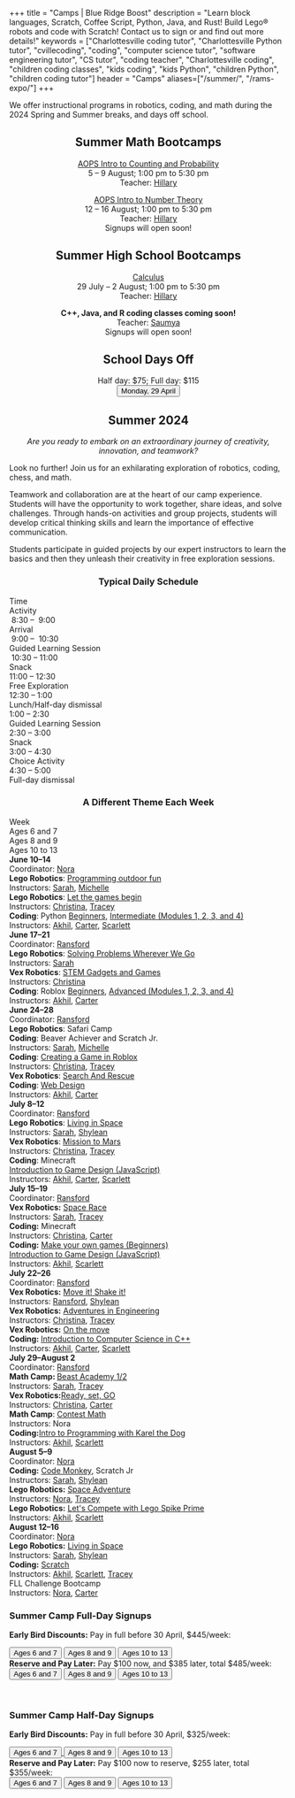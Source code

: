 +++
title = "Camps | Blue Ridge Boost"
description = "Learn block languages, Scratch, Coffee Script, Python, Java, and Rust! Build Lego&reg; robots and code with Scratch! Contact us to sign or and find out more details!"
keywords = ["Charlottesville coding tutor", "Charlottesville Python tutor", "cvillecoding", "coding", "computer science tutor", "software engineering tutor", "CS tutor", "coding teacher", "Charlottesville coding", "children coding classes", "kids coding", "kids Python", "children Python", "children coding tutor"]
header = "Camps"
aliases=["/summer/", "/rams-expo/"]
+++

<div class="container">
    <div class="row  justify-content-center">
        <div class="col">
            <div class="vstack gap-3 px-2 pb-2 text-center">  
                <div class="lightnote">
                    We offer instructional programs in robotics, coding, and math during the 2024 Spring and Summer breaks, and days off school.
                </div>
            </div>
        </div>
    </div>
    <div class="smallgap"></div>
    <div class="row  justify-content-center">
        <div class="col"><center>
            <h2>Summer Math Bootcamps</h2>
            <a href="">AOPS Intro to Counting and Probability</a><br>
            5 &ndash; 9 August; 1:00 pm to 5:30 pm</br> 
            Teacher: <a href="/instructor#hillary">Hillary</a><br>
            <!-- <div class="buttons"><a href="https://spring-break-24.cheddarup.com"><button class="button-8s" role="button">Sign Up</button></a></div> -->
            <p></p>
            <a href="https://artofproblemsolving.com/store/book/intro-number-theory">AOPS Intro to Number Theory</a><br>
            12 &ndash; 16 August; 1:00 pm to 5:30 pm</br> 
            Teacher: <a href="/instructor#hillary">Hillary</a><br>
            Signups will open soon!
            </center>
        </div>
        <div class="col"><center>
            <h2>Summer High School Bootcamps</h2>
            <a href="">Calculus</a><br>
            29 July &ndash; 2 August; 1:00 pm to 5:30 pm</br> 
            Teacher: <a href="/instructor#hillary">Hillary</a><br>
            <p></p>
            <!-- <div class="buttons"><a href="https://spring-break-24.cheddarup.com"><button class="button-8s" role="button">Sign Up</button></a></div> -->
            <b>C++, Java, and R coding classes coming soon!</b><br> 
            Teacher: <a href="/instructor#saumya">Saumya</a><br>
            Signups will open soon!
            </center>
        </div>
        <div class="col"><center>
            <h2>School Days Off</h2>
            Half&nbsp;day: $75; Full&nbsp;day: $115<br> 
            <a href="https://April-29-2024.cheddarup.com"><button class="button-8s" role="button">Monday, 29 April</button></a></div></center>
        </div>
    </div>
</div>

<div class="container">
    <div class="row  justify-content-center">
        <div class="col">
            <h2><center>Summer 2024</center></h2>
        </div>
    </div>
    <div class="row">
        <div class="col">
        <p align="center"><em>Are you ready to embark on an extraordinary journey of creativity, innovation, and teamwork?</em> 
        </p>
<div class="container">
    <div class="row pb-1">
        <div class="col-5">
        <p></p>
                <p>
        Look no further! Join us for an exhilarating exploration of robotics, coding, chess, and math. </p>
        <p>
        Teamwork and collaboration are at the heart of our camp experience. Students will have the opportunity to work together, share ideas, and solve challenges. Through hands-on activities and group projects, students will develop critical thinking skills and learn the importance of effective communication.
        </p>
        <p>
        Students participate in guided projects by our expert instructors to learn the basics and then they unleash their creativity in free exploration sessions.
        </p>
         </div>
        <div class="col-7">
            <div class="container p-0 m-0 b-0">
                <h3 align="center">Typical Daily Schedule</h3>
                <div class="row py-1 table-header">
                    <div class="col-5 text-center">Time</div>	
                    <div class="col-7">Activity</div>
                </div>
                <div class="row py-1">
                    <div class="col-5 text-center">&nbsp;8:30 &ndash; &nbsp;9:00</div>
                    <div class="col-7">Arrival</div>
                </div>
                <div class="row py-1 table-dark-row">
                    <div class="col-5 text-center">&nbsp;9:00 &ndash; &nbsp;10:30	</div>
                    <div class="col-7 ">Guided Learning Session</div>
                </div>
                <div class="row py-1">
                    <div class="col-5 text-center">&nbsp;10:30 &ndash; 11:00 </div>
                    <div class="col-7">Snack</div>
                </div>
                <div class="row py-1 table-dark-row">
                    <div class="col-5 text-center">11:00 &ndash; 12:30</div>	
                    <div class="col-7">Free Exploration</div>
                </div>
                <div class="row py-1">
                    <div class="col-5 text-center">12:30 &ndash; 1:00</div>
                    <div class="col-7">Lunch/Half-day dismissal</div>
                </div>
                <div class="row py-1 table-dark-row">
                    <div class="col-5 text-center">1:00 &ndash; 2:30</div>	
                    <div class="col-7">Guided Learning Session</div>
                </div>
                <div class="row py-1">
                    <div class="col-5 text-center">2:30 &ndash; 3:00</div>	
                    <div class="col-7">Snack</div>
                </div>
                <div class="row py-1 table-dark-row">
                    <div class="col-5 text-center">3:00  &ndash;  4:30	</div>
                    <div class="col-7">Choice Activity</div>
                </div>
                <div class="row py-1">
                    <div class="col-5 text-center">4:30  &ndash;  5:00	</div>
                    <div class="col-7">Full-day dismissal</div>
                </div>
            </div>
        </div> <!-- inner container -->
    </div>
</div> <!-- outer container -->
<p></p>
<h3 align="center">A Different Theme Each Week</h3>
<div class="container">
    <div class="row table-header">
        <div class="col-2">Week</div>
        <div class="col-3">Ages 6 and 7</div>
        <div class="col-3">Ages 8 and 9</div>
        <div class="col-3">Ages 10 to 13</div>
    </div>
    <div class="row">
        <div class="col-2"><b>June 10&ndash;14</b><br>
        Coordinator: <a href="/instructor#nora">Nora</a></div>
        <div class="col-3"><b>Lego Robotics</b>: <a href="/camp/ages-6-7/lego-spike-essential-intro/">Programming outdoor fun</a><br>
        Instructors: <a href="/instructor#sarah">Sarah</a>, <a href="/instructor#michelle">Michelle</a></div>
        <div class="col-3"><b>Lego Robotics</b>: <a href="/camp/ages-8-9/lego-spike-prime-intro/">Let the games begin</a><br>
        Instructors: <a href="/instructor#christina">Christina</a>, <a href="/instructor#tracey">Tracey</a></div>
        <div class="col-3"><b>Coding</b>: Python <a href="/camp/ages-10-13/python-middle-school/">Beginners</a>, <a href="https://codehs.com/uploads/a1b13e8ac32256074175107c8441dbe7">Intermediate (Modules 1, 2, 3, and 4)</a><br>
        Instructors: <a href="/instructor#akhil">Akhil</a>, <a href="/instructor#carter">Carter</a>, <a href="/instructor#scarlett">Scarlett</a> </div>
    </div>
    <div class="row table-dark-row">
        <div class="col-2"><b>June 17&ndash;21</b>
        <br>Coordinator: <a href="/instructor#ransford">Ransford</a></div>
        <div class="col-3"><b>Lego Robotics</b>: <a href="https://assets.education.lego.com/v3/assets/blt293eea581807678a/bltc8cccdb56e3428c7/6254110e0609f351d03086f7/SPIKE_Essential_Solving_Problems_Wherever_We_Go_Advanced_Camp.pdf?locale=en-us">Solving Problems Wherever We Go</a><br>
        Instructors: <a href="/instructor#sarah">Sarah</a></div>
        <div class="col-3"><b>Vex Robotics</b>: <a href="https://camps.vex.com/run-a-camp/stem-gadgets-and-games-camp">STEM Gadgets and Games</a><br>
        Instructors: <a href="/instructor#christina">Christina</a></div>
        <div class="col-3"><b>Coding</b>: Roblox</b> <a href="https://codehs.com/uploads/d91cf67dc0a1f13a216dedb7362ab4a5">Beginners</a>, <a href="https://codehs.com/uploads/71cfbd350132a41d1084a79f42eb35f9">Advanced (Modules 1, 2, 3, and 4)</a> <br>
        Instructors: <a href="/instructor#akhil">Akhil</a>, <a href="/instructor#carter">Carter</a></div>
    </div>
    <div class="row">
        <div class="col-2"><b>June 24&ndash;28</b><br>Coordinator: <a href="/instructor#ransford">Ransford</a></div>
        <div class="col-3"><b>Lego Robotics</b>: Safari Camp<br>
        <b>Coding</b>: Beaver Achiever and Scratch Jr.<br>
        Instructors: <a href="/instructor#sarah">Sarah</a>, <a href="/instructor#michelle">Michelle</a></div>
        <div class="col-3"><b>Coding</b>: <a href="https://codehs.com/uploads/d91cf67dc0a1f13a216dedb7362ab4a5">Creating a Game in Roblox</a><br>
        Instructors: <a href="/instructor#christina">Christina</a>, <a href="/instructor#tracey">Tracey</a></div>
        <div class="col-3"><b>Vex Robotics</b>: <a href="https://camps.vex.com/run-a-camp/search-and-rescue-camp">Search And Rescue</a><br> 
        <b>Coding</b>: <a href="https://codehs.com/uploads/d0e419afa5dcd7390aaa6aba70bb3e23">Web Design</a> <br>
        Instructors: <a href="/instructor#akhil">Akhil</a>, <a href="/instructor#carter">Carter</a></div>
        </div>
    </div>
    <div class="row table-dark-row">
        <div class="col-2"><b>July 8&ndash;12</b><br>Coordinator: <a href="/instructor#ransford">Ransford</a></div>
        <div class="col-3"><b>Lego Robotics</b>: <a href="https://assets.education.lego.com/v3/assets/blt293eea581807678a/blt1950fff047eafcaa/5f84018bed5ccb12e433c501/pdf-wedo_living-in-space_adv.pdf?locale=en-us">Living in Space</a><br>
        Instructors: <a href="/instructor#sarah">Sarah</a>, <a href="/instructor#shylean">Shylean</a></div>
        <div class="col-3"><b>Vex Robotics</b>: <a href="https://camps.vex.com/run-a-camp/mission-to-mars">Mission to Mars</a><br>
        Instructors: <a href="/instructor#christina">Christina</a>, <a href="/instructor#tracey">Tracey</a></div>
        <div class="col-3"><b>Coding</b>: Minecraft <br> <a href="https://codehs.com/uploads/8dba2cd1be481145472397cda6ffcde8">Introduction to Game Design (JavaScript)</a> <br>
        Instructors: <a href="/instructor#akhil">Akhil</a>, <a href="/instructor#carter">Carter</a>, <a href="/instructor#scarlett">Scarlett</a></div>
    </div>
    <div class="row">
        <div class="col-2"><b>July 15&ndash;19</b><br>Coordinator: <a href="/instructor#ransford">Ransford</a></div>
        <div class="col-3"><b>Vex Robotics:</b> <a href="https://camps.vex.com/run-a-camp/123-space-race-camp">Space Race</a><br>
        Instructors: <a href="/instructor#sarah">Sarah</a>, <a href="/instructor#tracey">Tracey</a></div>
        <div class="col-3"><b>Coding:</b> Minecraft<br>
        Instructors: <a href="/instructor#christina">Christina</a>, <a href="/instructor#carter">Carter</a></div>
        <div class="col-3"><b>Coding:</b> <a href="https://www.codemonkey.com/courses/game-builder">Make your own games  (Beginners)</a><br>
        <a href="https://codehs.com/uploads/8dba2cd1be481145472397cda6ffcde8">Introduction to Game Design (JavaScript)</a><br>
        Instructors: <a href="/instructor#akhil">Akhil</a>, <a href="/instructor#scarlett">Scarlett</a></div>
    </div>
    <div class="row table-dark-row">
        <div class="col-2"><b>July 22&ndash;26</b><br>Coordinator: <a href="/instructor#ransford">Ransford</a></div>
        <div class="col-3"><b>Vex Robotics:</b> <a href="https://camps.vex.com/run-a-camp/123-move-it-shake-it-camp">Move it! Shake it!</a><br>
        Instructors: <a href="/instructor#ransford">Ransford</a>, <a href="/instructor#shylean">Shylean</a></div>
        <div class="col-3"><b>Vex Robotics:</b> <a href="https://camps.vex.com/run-a-camp/adventures-in-engineering-camp">Adventures in Engineering</a><br>
        Instructors: <a href="/instructor#christina">Christina</a>, <a href="/instructor#tracey">Tracey</a></div>
        <div class="col-3"><b>Vex Robotics:</b> <a href="https://camps.vex.com/run-a-camp/on-the-move-camp">On the move</a><br>
        <b>Coding: </b> <a href="https://codehs.com/uploads/700ed8146df634c2d1d05e5d621cc4b6">Introduction to Computer Science in C++</a><br>
        Instructors: <a href="/instructor#akhil">Akhil</a>, <a href="/instructor#carter">Carter</a>, <a href="/instructor#scarlett">Scarlett</a></div>
    </div>
    <div class="row">
        <div class="col-2"><b>July 29&ndash;August 2</b><br>Coordinator: <a href="/instructor#ransford">Ransford</a></div>
        <div class="col-3"><b>Math Camp: </b> <a href="https://beastacademy.com/">Beast Academy 1/2</a>
        <br>Instructors: <a href="/instructor#sarah">Sarah</a>, <a href="/instructor#tracey">Tracey</a>
        </div>
        <div class="col-3"><b>Vex Robotics:</b><a href="https://camps.vex.com/run-a-camp/ready-set-go-camp ">Ready, set, GO</a><br>
        Instructors: <a href="/instructor#christina">Christina</a>, <a href="/instructor#carter">Carter</a></div>
        <div class="col-3"><b>Math Camp</b>: <a href="https://artofproblemsolving.com/store/book/aops-vol1">Contest Math</a><br>
        Instructors: Nora<br>
        <b>Coding:</b><a href="https://codehs.com/uploads/6e072b1e99eee8faaf2144b0dfbc7574">Intro to Programming with Karel the Dog</a><br>
        Instructors:  <a href="/instructor#akhil">Akhil</a>, <a href="/instructor#scarlett">Scarlett</a></div>
    </div>
    <div class="row table-dark-row">
        <div class="col-2"><b>August 5&ndash;9</b><br>
        Coordinator: <a href="/instructor#nora">Nora</a></div>
        <div class="col-3"><b>Coding:</b> <a href="/class/coding/kindergarten">Code Monkey</a>, Scratch Jr
        <br>Instructors: <a href="/instructor#sarah">Sarah</a>, <a href="/instructor#shylean">Shylean</a></div>
        <div class="col-3"><b>Lego Robotics:</b> <a href="https://www.fllcasts.com/courses/226-robotics-with-lego-spike-prime-level-a1">Space Adventure</a><br>
        Instructors: <a href="/instructor#nora">Nora</a>, <a href="/instructor#tracey">Tracey</a></div>
        <div class="col-3"><b>Lego Robotics:</b> <a href="https://assets.education.lego.com/v3/assets/blt293eea581807678a/blt06538c349bfd32f1/637348fca32209106e8b1352/SPIKE_Prime_Lets_Compete_Adv_2022.pdf?locale=en-us">Let's Compete with Lego Spike Prime</a><br>
        Instructors: <a href="/instructor#akhil">Akhil</a>, <a href="/instructor#scarlett">Scarlett</a></div>
    </div>
    <div class="row">
        <div class="col-2"><b>August 12&ndash;16</b>
        <br>Coordinator: <a href="/instructor#nora">Nora</a></div>
        <div class="col-3"><b>Lego Robotics:</b> <a href="https://assets.education.lego.com/v3/assets/blt293eea581807678a/blt1950fff047eafcaa/5f84018bed5ccb12e433c501/pdf-wedo_living-in-space_adv.pdf?locale=en-us">Living in Space</a>
        <br>Instructors: <a href="/instructor#sarah">Sarah</a>, <a href="/instructor#shylean">Shylean</a></div>
        <div class="col-3"><b>Coding:</b> <a href="/class/coding/scratch">Scratch</a><br>
        Instructors: <a href="/instructor#akhil">Akhil</a>, <a href="/instructor#scarlett">Scarlett</a>, <a href="/instructor#tracey">Tracey</a></div>
        <div class="col-3">FLL Challenge Bootcamp<br>
        Instructors: <a href="/instructor#nora">Nora</a>, <a href="/instructor#carter">Carter</a></div>
    </div>
</div>
<p></p>
<p>
<h3>Summer Camp Full-Day Signups</h3> 

<b>Early Bird Discounts:</b> Pay in full before 30 April, $445/week:</b>
<div class="buttons"> 
<a href="https://summer-24-ages-6-to-7-full-day.cheddarup.com"><button class="button-8s" role="button">Ages 6 and 7</button></a>
<a href="https://summer-24-ages-8-to-10-full-day.cheddarup.com"><button class="button-8s" role="button">Ages 8 and 9</button></a>
<a href="https://summer-24-ages-10-to-13-full-day.cheddarup.com"><button class="button-8s" role="button">Ages 10 to 13</button></a><br>
</div>
<b>Reserve and Pay Later:</b> Pay $100 now, and $385 later, total $485/week:</b>
<div class="buttons">
<a href="https://summer-24-ages-6-and-7-full-day-deposit.cheddarup.com"><button class="button-8s" role="button">Ages 6 and 7</button></a>  <a href="https://summer-24-ages-8-and-9-full-day-deposit.cheddarup.com"><button class="button-8s" role="button">Ages 8 and 9</button></a> <a href="https://summer-24-ages-10-to-13-full-day-deposit.cheddarup.com"><button class="button-8s" role="button">Ages 10 to 13</button></a><br>
</div>
<p align="center">
<br>
</p>
<h3>Summer Camp Half-Day Signups</h3>

<B>Early Bird Discounts:</b> Pay in full before 30 April, $325/week:
<div class="buttons"> <a href="https://summer-24-ages-6-and-7-half-day.cheddarup.com"><button class="button-8s" role="button">Ages 6 and 7</button>
<a href="https://summer-24-ages-8-to-10-half-day.cheddarup.com"><button class="button-8s" role="button">Ages 8 and 9</button></a> <a href="https://summer-24-ages-10-to-13-half-day.cheddarup.com"><button class="button-8s" role="button">Ages 10 to 13</button></a>
</div>
<b>Reserve and Pay Later:</b> Pay $100 now to reserve, $255 later, total $355/week:
<div class="buttons"> 
<a href="https://summer-24-ages-6-and-7-half-day-deposit.cheddarup.com"><button class="button-8s" role="button">Ages 6 and 7</button></a>
 <a href="https://summer-24-ages-8-and-9-half-day-deposit.cheddarup.com"><button class="button-8s" role="button">Ages 8 and 9</button></a>
<a href="https://summer-24-ages-10-to-13-half-day-deposit.cheddarup.com"><button class="button-8s" role="button">Ages 10 to 13</button></a>
                </div>
            </div>
        </div>
    </div>
</div>


<!-- <div class="container">
    <div class="row  justify-content-center">
        <div class="col">
            <div class="vstack gap-3 px-2 pb-2 text-center">  
                <div class="px-2 darknote">
                    Past offerings
                </div>
                <div class="px-2">
                    <a href="/camps/winter-23/">Winter 23</a>
                </div>
                <div class="px-2">
                    <a href="/camps/coding/summer-23/">Summer 23</a>
                </div>
            </div>
        </div>
    </div>
</div>  -->